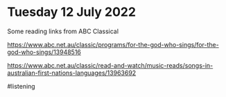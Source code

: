 # Tuesday 12 July 2022

Some reading links from ABC Classical

https://www.abc.net.au/classic/programs/for-the-god-who-sings/for-the-god-who-sings/13948516

https://www.abc.net.au/classic/read-and-watch/music-reads/songs-in-australian-first-nations-languages/13963692

#listening
